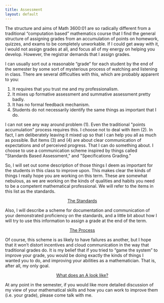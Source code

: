 ```yaml
---
title: Assessment
layout: default
---
```


The structure and aims of Math 3600:01 are so radically different from a
traditional “computation based” mathematics course that I find the general
structure of assigning grades from an accumulation of points on homework,
quizzes, and exams to be completely unworkable. If I could get away with it,
I would not assign grades at all, and focus all of my energy on helping you develop.
However, the registrar demands that I assign grades.

I can usually sort out a reasonable “grade” for each student by the end of the
semester by some sort of mysterious process of watching and listening in class.
There are several difficulties with this, which are probably apparent to you:

1. It requires that you trust me and my professionalism.
2. It mixes up formative assessment and summative assessment pretty badly.
3. It has no formal feedback mechanism.
4. Students do not necessarily identify the same things as important that I do.

I can not see any way around problem (1). Even the traditional "points
accumulation" process requires this. I choose not to deal with item (2). In
fact, I am deliberately leaving it mixed up so that I can help you all as much
as possible. But items (3) and (4) are about clear communication of expectations
and of perceived progress. That I can do something about. I choose to use a
communication scheme inspired by things called "Standards Based
Assessment," and "Specifications Grading."

So, I will set out some description of those things I deem as
important for the students in this class to improve upon. This makes clear the
kinds of things I really hope you are working on this term. These are somewhat
nebulous, as we are working on the kinds of qualities and habits you need to be
a competent mathematical professional. We will refer to the items in this list
as the standards.

<center>
<a class="btn btn-lg btn-block" href="{{site.baseurl}}/assessment/the-standards.html">The Standards</a>
</center>

Also, I will describe a scheme for documentation and communication of your
demonstrated proficiency on the standards, and a little bit about how I will try
to use this information to assign a grade at the end of the term.

<center>
<a class="btn btn-lg btn-block" href="{{site.baseurl}}/assessment/the-process.html">The Process</a>
</center>

Of course, this scheme is as likely to have failures as another, but I hope that
it won’t distort incentives and cloud communication in the way that traditional
grades do. It is my belief that if you tried to “game the system” to improve
your grade, you would be doing exactly the kinds of things I wanted you to do,
and improving your abilities as a mathematician. That is, after all, my only goal.

<center>
<a class="btn btn-lg btn-block" href="{{site.baseurl}}/assessment/whats-typical.html">What does an A look like?</a>
</center>

At any point in the semester, if you would like more detailed discussion of my
view of your mathematical skills and how you can work to improve them (i.e. your
grade), please come talk with me.
